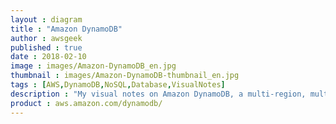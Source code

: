 ```yaml
---
layout : diagram
title : "Amazon DynamoDB"
author : awsgeek
published : true
date : 2018-02-10
image : images/Amazon-DynamoDB_en.jpg
thumbnail : images/Amazon-DynamoDB-thumbnail_en.jpg
tags : [AWS,DynamoDB,NoSQL,Database,VisualNotes]
description : "My visual notes on Amazon DynamoDB, a multi-region, multi-master key-value and document database for your non-relational workloads."
product : aws.amazon.com/dynamodb/
---
```

